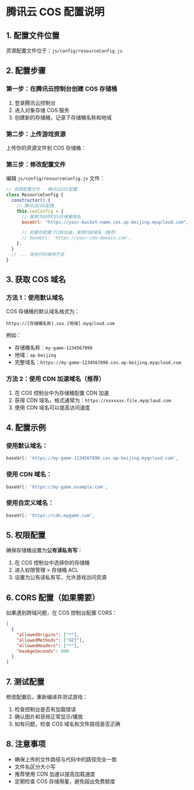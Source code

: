 # 腾讯云 COS 配置说明

## 1. 配置文件位置

资源配置文件位于：`js/config/resourceConfig.js`

## 2. 配置步骤

### 第一步：在腾讯云控制台创建 COS 存储桶

1. 登录腾讯云控制台
2. 进入对象存储 COS 服务
3. 创建新的存储桶，记录下存储桶名称和地域

### 第二步：上传游戏资源

上传你的资源文件到 COS 存储桶：

### 第三步：修改配置文件

编辑 `js/config/resourceConfig.js` 文件：

```javascript
// 资源配置文件 - 腾讯云COS配置
class ResourceConfig {
  constructor() {
    // 腾讯云COS配置
    this.cosConfig = {
      // 替换为你的COS存储桶域名
      baseUrl: "https://your-bucket-name.cos.ap-beijing.myqcloud.com",

      // 如果你配置了CDN加速，使用CDN域名（推荐）
      // baseUrl: 'https://your-cdn-domain.com',
    };
  }
  // ... 其他代码保持不变
}
```

## 3. 获取 COS 域名

### 方法 1：使用默认域名

COS 存储桶的默认域名格式为：

```
https://[存储桶名称].cos.[地域].myqcloud.com
```

例如：

- 存储桶名称：`my-game-1234567890`
- 地域：`ap-beijing`
- 完整域名：`https://my-game-1234567890.cos.ap-beijing.myqcloud.com`

### 方法 2：使用 CDN 加速域名（推荐）

1. 在 COS 控制台中为存储桶配置 CDN 加速
2. 获得 CDN 域名，格式通常为：`https://xxxxxxx.file.myqcloud.com`
3. 使用 CDN 域名可以提高访问速度

## 4. 配置示例

### 使用默认域名：

```javascript
baseUrl: 'https://my-game-1234567890.cos.ap-beijing.myqcloud.com',
```

### 使用 CDN 域名：

```javascript
baseUrl: 'https://my-game.example.com',
```

### 使用自定义域名：

```javascript
baseUrl: 'https://cdn.mygame.com',
```

## 5. 权限配置

确保存储桶设置为**公有读私有写**：

1. 在 COS 控制台中选择你的存储桶
2. 进入权限管理 > 存储桶 ACL
3. 设置为公有读私有写，允许游戏访问资源

## 6. CORS 配置（如果需要）

如果遇到跨域问题，在 COS 控制台配置 CORS：

```json
[
  {
    "allowedOrigins": ["*"],
    "allowedMethods": ["GET"],
    "allowedHeaders": ["*"],
    "maxAgeSeconds": 600
  }
]
```

## 7. 测试配置

修改配置后，重新编译并测试游戏：

1. 检查控制台是否有加载错误
2. 确认图片和音频正常显示/播放
3. 如有问题，检查 COS 域名和文件路径是否正确

## 8. 注意事项

- 确保上传的文件路径与代码中的路径完全一致
- 文件名区分大小写
- 推荐使用 CDN 加速以提高加载速度
- 定期检查 COS 存储用量，避免超出免费额度
